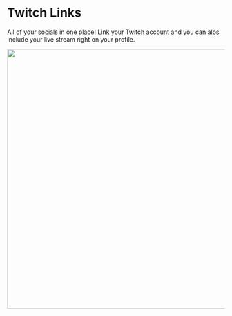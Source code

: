 # Twitch Links

All of your socials in one place! Link your Twitch account and you can alos include your live stream right on your profile. 

<img src="https://i.imgur.com/wR7XjHY.png" height="600px" />


